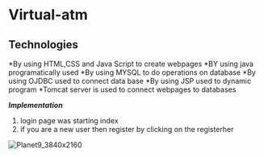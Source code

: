 # Virtual-atm
## Technologies
*By using HTML,CSS and Java Script to create webpages
*BY using java programatically used
*By using MYSQL to do operations on database
*By using OJDBC used to connect data base
*By using JSP used to dynamic program
*Tomcat server is used to connect webpages to databases


***Implementation***
1) login page was starting index
2) if you are a new user then register by clicking on the registerher


![Planet9_3840x2160](https://github.com/JaganGenji/Virtual-atm/assets/149280529/51d98f8e-9559-4baa-aa8b-663c37142ff0)

